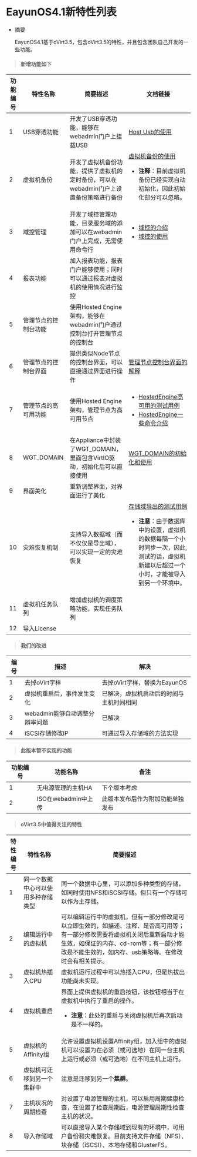 # EayunOS4.1新特性列表

* 摘要

  EayunOS4.1基于oVirt3.5，包含oVirt3.5的特性，并且包含团队自己开发的一些功能。

> #### 新增功能如下


|功能编号|特性名称|简要描述|文档链接|
|--------|--------|--------|--------|
|1|USB穿透功能|开发了USB穿透功能，能够在webadmin门户上挂载USB|[Host Usb的使用](https://github.com/eayun/EayunOS-testcase/blob/master/Evaluation_Test/Host_Usb.md)|
|2|虚拟机备份|开发了虚拟机备份功能，提供了虚拟机的定时备份，可以在webadmin门户上设置备份策略进行备份|[虚拟机备份的使用](https://github.com/eayun/EayunOS-testcase/blob/master/Evaluation_Test/VM_Backup.md)<br /><ul><li>**注释**：目前虚拟机备份已经实现自动初始化，因此初始化部分可以忽略。</li></ul>|
|3|域控管理|开发了域控管理功能，目录服务域的添加可以在webadmin门户上完成，无需使用命令行|<ul><li>[域控的介绍](https://github.com/eayun/UIPlugin-Engine-Manage-Domains/blob/master/README.md)</li><li>[域控的使用](https://github.com/eayun/EayunOS-testcase/blob/master/Evaluation_Test/Engine_Manage_Domains.md)</li></ul>|
|4|报表功能|加入报表功能，报表门户能够使用；同时可以通过报表对虚拟机的使用情况进行监控||
|5|管理节点的控制台功能|使用Hosted Engine架构，能够在webadmin门户通过控制台打开管理节点的控制台||
|6|管理节点的控制台界面|提供类似Node节点的控制台界面，可以直接通过界面进行操作|[管理节点控制台界面的解释](https://github.com/eayun/Documents/blob/master/installation-guide/Appendix.md#engine-console%E7%9A%84%E4%BD%BF%E7%94%A8)|
|7|管理节点的高可用功能|使用Hosted Engine架构，管理节点为高可用节点|<ul><li>[HostedEngine高可用的测试用例](https://github.com/eayun/EayunOS-testcase/blob/master/Evaluation_Test/HostedEngine_HA.md)</li><li>[HostedEngine一些命令介绍](https://github.com/eayun/Documents/blob/master/installation-guide/Appendix.md#hosted-engine%E5%91%BD%E4%BB%A4)</li></ul>|
|8|WGT_DOMAIN|在Appliance中封装了WGT_DOMAIN，里面包含VirtIO驱动，初始化后可以直接使用|[WGT_DOMAIN的初始化和使用](https://github.com/eayun/EayunOS-testcase/blob/master/Evaluation_Test/WGT_DOMAIN.md)|
|9|界面美化|重新调整界面，对界面进行了美化||
|10|灾难恢复机制|支持导入数据域（而不仅仅是导出域），可以实现一定的灾难恢复|[存储域导出的测试用例](https://github.com/eayun/EayunOS-testcase/blob/master/Evaluation_Test/ImportStorageDomain.md)<br /><ul><li>**注意**：由于数据库中的设置，虚拟机的数据每隔一个小时同步一次，因此,测试的话，虚拟机新建以后超过一个小时，才能被导入到另一个环境中。</li></ul>|
|11|虚拟机任务队列|增加虚拟机的调度策略功能，实现任务队列||
|12|导入License||


> #### 我们的改进


|编号|描述|解决|
|----|----|----|
|1|去掉oVirt字样|去掉oVirt字样，替换为EayunOS|
|2|虚拟机重启后，事件发生变化|已解决，虚拟机启动后的时间与主机时间相同|
|3|webadmin能够自动调整分辨率问题|已解决|
|4|iSCSI存储修改IP|可通过导入存储域的方法实现|


> #### 此版本暂不实现的功能


|功能编号|功能名称|备注|
|--------|--------|----|
|1|无电源管理的主机HA|下个版本考虑|
|2|ISO在webadmin中上传|此版本发布后作为附加功能单独发布|


> #### oVirt3.5中值得关注的特性


|特性编号|特性名称|简要描述|
|--------|--------|--------|
|1|同一个数据中心可以使用多种存储类型|同一个数据中心里，可以添加多种类型的存储，如同时使用NFS和iSCSI存储。但只有一个存储可以作为主存储。|
|2|编辑运行中的虚拟机|可以编辑运行中的虚拟机，但有一部分修改是可以立即生效的，如描述、注释、是否高可用等；有一部分修改需要将虚拟机关闭后重新启动才能生效，如保证的内存、cd-rom等；有一部分修改是不能生效的，如内存、usb策略等。在修改时会有相关提示。|
|3|虚拟机热插入CPU|虚拟机运行过程中可以热插入CPU，但是热拔出功能尚未实现。|
|4|虚拟机重启|界面上提供虚拟机的重启按钮，该按钮相当于在虚拟机中执行了重启的操作。<ul><li>**注意**：此处的重启与关闭虚拟机后再次启动是不一样的。</li></ul>|
|5|虚拟机的Affinity组|允许设置虚拟机设置Affinity组，加入组中的虚拟机可以设置为在必须（或可选地）在同一台主机上运行或必须（或可选地）在不同主机上运行。|
|6|虚拟机可迁移到另一个集群中|注意是迁移到另一个**集群**。|
|7|主机状况的周期检查|对设置了电源管理的主机，可以启用周期健康检查，在设置了检查周期后，电源管理周期性检查主机的状况。|
|8|导入存储域|可以直接导入某个存储域到现有的环境中，可用户备份和灾难恢复。目前支持文件存储（NFS）、块存储（iSCSI）、本地存储和GlusterFS。|

